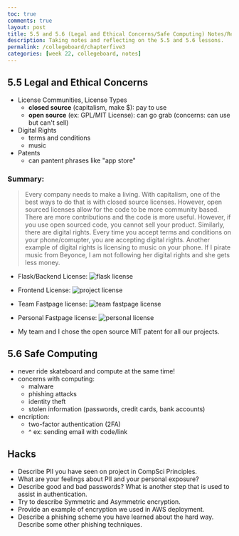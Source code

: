 ```yaml
---
toc: true
comments: true
layout: post
title: 5.5 and 5.6 (Legal and Ethical Concerns/Safe Computing) Notes/Reflection
description: Taking notes and reflecting on the 5.5 and 5.6 lessons.
permalink: /collegeboard/chapterfive3
categories: [week 22, collegeboard, notes]
--- 
```


## 5.5 Legal and Ethical Concerns
- License Communities, License Types
    - **closed source** (capitalism, make $): pay to use
    - **open source** (ex: GPL/MIT License): can go grab (concerns: can use but can't sell)
- Digital Rights
    - terms and conditions
    - music
- Patents
    - can pantent phrases like "app store"

### Summary:
> Every company needs to make a living. With capitalism, one of the best ways to do that is with closed source licenses. However, open sourced licenses allow for the code to be more community based. There are more contributions and the code is more useful. However, if you use open sourced code, you cannot sell your product. Similarly, there are digital rights. Every time you accept terms and conditions on your phone/comupter, you are accepting digital rights. Another example of digital rights is licensing to music on your phone. If I pirate music from Beyonce, I am not following her digital rights and she gets less money.

- Flask/Backend License:
![flask license]({{site.baseurl}}/images/flasklicense.jpg)

- Frontend License:
![project license]({{site.baseurl}}/images/Fitness4Baddieslicense.jpg)

- Team Fastpage license:
![team fastpage license]({{site.baseurl}}/images/teambaddieslicense.jpg)

- Personal Fastpage license:
![personal license]({{site.baseurl}}/images/personallicense.jpg)

- My team and I chose the open source MIT patent for all our projects. 



## 5.6 Safe Computing
- never ride skateboard and compute at the same time!
- concerns with computing: 
    - malware
    - phishing attacks
    - identity theft
    - stolen information (passwords, credit cards, bank accounts)
- encription:
    - two-factor authentication (2FA)
    - ^ ex: sending email with code/link

## Hacks

- Describe PII you have seen on project in CompSci Principles.
- What are your feelings about PII and your personal exposure?
- Describe good and bad passwords? What is another step that is used to assist in authentication.
- Try to describe Symmetric and Asymmetric encryption.
- Provide an example of encryption we used in AWS deployment.
- Describe a phishing scheme you have learned about the hard way. Describe some other phishing techniques.